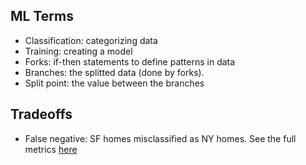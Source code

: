## ML Terms
- Classification: categorizing data
- Training: creating a model
- Forks: if-then statements to define patterns in data
- Branches: the splitted data (done by forks).
- Split point: the value between the branches

## Tradeoffs
- False negative: SF homes misclassified as NY homes.
See the full metrics [here](https://github.com/rosatiara/machine-learning-for-software-engineers/blob/master/notes/ml-overview/metrics.png)